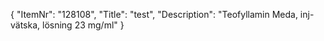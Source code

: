 {
  "ItemNr": "128108",
  "Title": "test",
  "Description": "Teofyllamin Meda, inj-vätska, lösning 23 mg/ml"
}